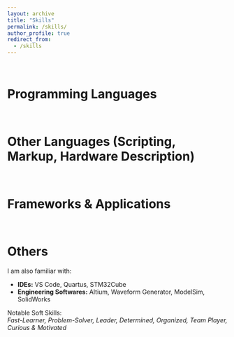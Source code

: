 ```yaml
---
layout: archive
title: "Skills"
permalink: /skills/
author_profile: true
redirect_from:
  - /skills
---
```


&nbsp;
&nbsp;

Programming Languages
======

<script src="https://cdn.commoninja.com/sdk/latest/commonninja.js" defer></script>
<div class="commonninja_component pid-9ad33539-9fe2-4b81-a50e-45364ce6f0ef"></div>

&nbsp;
&nbsp;

Other Languages (Scripting, Markup, Hardware Description)
======

<script src="https://cdn.commoninja.com/sdk/latest/commonninja.js" defer></script>
<div class="commonninja_component pid-aebb9ba7-7a62-432f-a486-eb4ac48fb9c2"></div>

&nbsp;
&nbsp;

Frameworks & Applications
======

<script src="https://cdn.commoninja.com/sdk/latest/commonninja.js" defer></script>
<div class="commonninja_component pid-04d34b14-0637-4f2e-8633-c642c8c9e510"></div>

&nbsp;
&nbsp;

Others
======

I am also familiar with:
- **IDEs:** VS Code, Quartus, STM32Cube
- **Engineering Softwares:** Altium, Waveform Generator, ModelSim, SolidWorks

Notable Soft Skills:  
*Fast-Learner, Problem-Solver, Leader, Determined, Organized, Team Player, Curious & Motivated*

